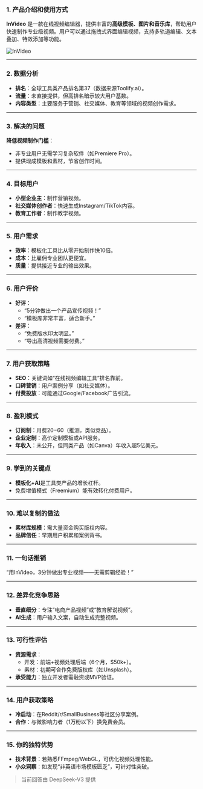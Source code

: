 ### 1. 产品介绍和使用方式  
**InVideo** 是一款在线视频编辑器，提供丰富的**高级模板、图片和音乐库**，帮助用户快速制作专业级视频。用户可以通过拖拽式界面编辑视频，支持多轨道编辑、文本叠加、特效添加等功能。  

![InVideo](https://cdn-images.toolify.ai/image/b6d5647300437121a7941a8933ca40a1.jpeg)  

---

### 2. 数据分析  
- **排名**：全球工具类产品排名第37（数据来源Toolify.ai）。  
- **流量**：未直接提供，但高排名暗示较大用户基数。  
- **内容类型**：主要服务于营销、社交媒体、教育等领域的视频创作需求。  

---

### 3. 解决的问题  
**降低视频制作门槛**：  
- 非专业用户无需学习复杂软件（如Premiere Pro）。  
- 提供现成模板和素材，节省创作时间。  

---

### 4. 目标用户  
- **小型企业主**：制作营销视频。  
- **社交媒体创作者**：快速生成Instagram/TikTok内容。  
- **教育工作者**：制作教学视频。  

---

### 5. 用户需求  
- **效率**：模板化工具比从零开始制作快10倍。  
- **成本**：比雇佣专业团队更便宜。  
- **质量**：提供接近专业的输出效果。  

---

### 6. 用户评价  
- **好评**：  
  - “5分钟做出一个产品宣传视频！”  
  - “模板库非常丰富，适合新手。”  
- **差评**：  
  - “免费版水印太明显。”  
  - “导出高清视频需要付费。”  

---

### 7. 用户获取策略  
- **SEO**：关键词如“在线视频编辑工具”排名靠前。  
- **口碑营销**：用户案例分享（如社交媒体）。  
- **付费投放**：可能通过Google/Facebook广告引流。  

---

### 8. 盈利模式  
- **订阅制**：月费$20-$60（推测，类似竞品）。  
- **企业定制**：高价定制模板或API服务。  
- **年收入**：未公开，但同类产品（如Canva）年收入超5亿美元。  

---

### 9. 学到的关键点  
- **模板化+AI**是工具类产品的增长杠杆。  
- 免费增值模式（Freemium）能有效转化付费用户。  

---

### 10. 难以复制的做法  
- **素材库规模**：需大量资金购买版权内容。  
- **品牌信任**：早期用户积累和案例背书。  

---

### 11. 一句话推销  
“用InVideo，3分钟做出专业视频——无需剪辑经验！”  

---

### 12. 差异化竞争思路  
- **垂直细分**：专注“电商产品视频”或“教育解说视频”。  
- **AI生成**：用户输入文案，自动生成完整视频。  

---

### 13. 可行性评估  
- **资源需求**：  
  - 开发：前端+视频处理后端（6个月，$50k+）。  
  - 素材：初期可合作免费版权库（如Unsplash）。  
- **承受能力**：独立开发者需融资或MVP验证。  

---

### 14. 用户获取策略  
- **冷启动**：在Reddit/r/SmallBusiness等社区分享案例。  
- **合作**：与微影响力者（1万粉以下）换免费会员。  

---

### 15. 你的独特优势  
- **技术背景**：若熟悉FFmpeg/WebGL，可优化视频处理性能。  
- **小众洞察**：如发现“非英语市场模板匮乏”，可针对性突破。  

> 当前回答由 DeepSeek-V3 提供